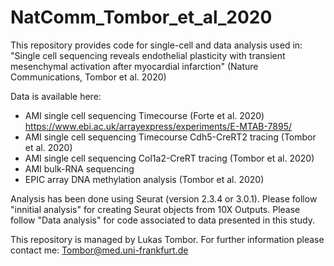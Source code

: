 # NatComm_Tombor_et_al_2020
This repository provides code for single-cell and data analysis used in: "Single cell sequencing reveals endothelial plasticity with transient mesenchymal activation after myocardial infarction" (Nature Communications, Tombor et al. 2020)

Data is available here:
* AMI single cell sequencing Timecourse (Forte et al. 2020) https://www.ebi.ac.uk/arrayexpress/experiments/E-MTAB-7895/
* AMI single cell sequencing Timecourse Cdh5-CreRT2 tracing (Tombor et al. 2020)
* AMI single cell sequencing Col1a2-CreRT tracing (Tombor et al. 2020)
* AMI bulk-RNA sequencing 
* EPIC array DNA methylation analysis (Tombor et al. 2020)

Analysis has been done using Seurat (version 2.3.4 or 3.0.1). Please follow "innitial analysis" for creating Seurat objects from 10X Outputs. Please follow "Data analysis" for code associated to data presented in this study.

This repository is managed by Lukas Tombor. For further information please contact me: Tombor@med.uni-frankfurt.de
